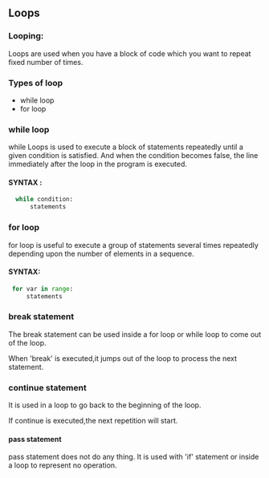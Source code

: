 ## Loops
### Looping:
Loops are used when you have a block of code which you want to repeat fixed number of times.

### Types of loop
* while loop 
* for loop

### while loop
while Loops is used to execute a block of statements repeatedly until a given condition is satisfied. And when the condition becomes false, the line immediately after the loop in the program is executed.
#### SYNTAX :
```python
  while condition:
      statements
```

### for loop
for loop is useful to execute a group of statements several times repeatedly depending upon the number of elements in a sequence.
#### SYNTAX:
```python
 for var in range:
     statements
```

### break statement
The break statement can be used inside a for loop or while loop to come out of the loop.

When 'break' is executed,it jumps out of the loop to process the next statement.

### continue statement
It is used in a loop to go back to the beginning of the loop.

If continue is executed,the next repetition will start.

#### pass statement
pass statement does not do any thing. It is used with 'if' statement or inside a loop to represent no operation.


